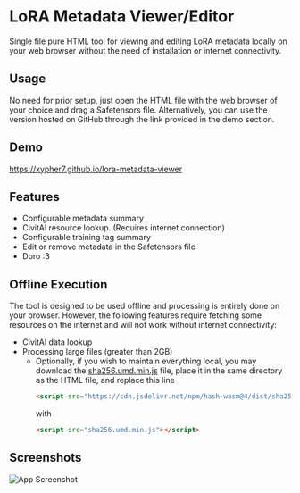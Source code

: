 # LoRA Metadata Viewer/Editor

Single file pure HTML tool for viewing and editing LoRA metadata locally on your web browser without the need of installation or internet connectivity.

## Usage
No need for prior setup, just open the HTML file with the web browser of your choice and drag a Safetensors file. Alternatively, you can use the version hosted on GitHub through the link provided in the demo section.

## Demo
https://xypher7.github.io/lora-metadata-viewer

## Features
- Configurable metadata summary
- CivitAI resource lookup. (Requires internet connection)
- Configurable training tag summary
- Edit or remove metadata in the Safetensors file
- Doro :3

## Offline Execution
The tool is designed to be used offline and processing is entirely done on your browser. However, the following features require fetching some resources on the internet and will not work without internet connectivity:
- CivitAI data lookup
- Processing large files (greater than 2GB)
    - Optionally, if you wish to maintain everything local, you may download the <a name="unique-anchor-name" href='https://cdn.jsdelivr.net/npm/hash-wasm@4/dist/sha256.umd.min.js'>sha256.umd.min.js</a> file, place it in the same directory as the HTML file, and replace this line
        ```html
        <script src="https://cdn.jsdelivr.net/npm/hash-wasm@4/dist/sha256.umd.min.js"></script>
        ```
        with 
        ```html
        <script src="sha256.umd.min.js"></script>
        ```

## Screenshots
![App Screenshot](https://image.civitai.com/xG1nkqKTMzGDvpLrqFT7WA/5c3b0f97-d7ff-4c7a-b9c5-d5f176544151/original=true,quality=90/Screenshot%202025-10-01%20195536.jpeg)
